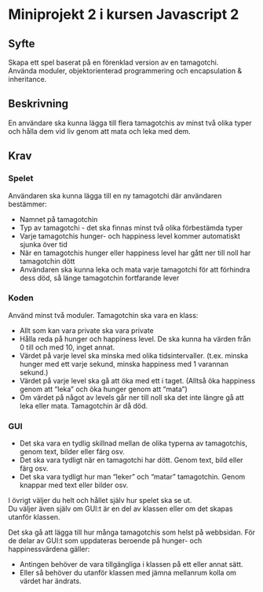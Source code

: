 # Miniprojekt 2 i kursen Javascript 2

## Syfte
Skapa ett spel baserat på en förenklad version av en tamagotchi.  
Använda moduler, objektorienterad programmering och encapsulation & inheritance.

## Beskrivning

En användare ska kunna lägga till flera tamagotchis av minst två olika typer och hålla dem vid liv genom att mata och leka med dem.

## Krav
### Spelet
Användaren ska kunna lägga till en ny tamagotchi där användaren bestämmer:  
- Namnet på tamagotchin
- Typ av tamagotchi - det ska finnas minst två olika förbestämda typer  
- Varje tamagotchis hunger- och happiness level kommer automatiskt sjunka över tid  
- När en tamagotchis hunger eller happiness level har gått ner till noll har tamagotchin dött  
- Användaren ska kunna leka och mata varje tamagotchi för att förhindra dess död, så länge tamagotchin fortfarande lever  

### Koden
Använd minst två moduler. Tamagotchin ska vara en klass:
- Allt som kan vara private ska vara private
- Hålla reda på hunger och happiness level.  De ska kunna ha värden från 0 till och med 10, inget annat.
- Värdet på varje level ska minska med olika tidsintervaller. (t.ex. minska hunger med ett varje sekund, minska happiness med 1 varannan sekund.) 
- Värdet på varje level ska gå att öka med ett i taget. (Alltså öka happiness genom att “leka” och öka hunger genom att “mata”)
- Om värdet på något av levels går ner till noll ska det inte längre gå att leka eller mata. Tamagotchin är då död.

### GUI
- Det ska vara en tydlig skillnad mellan de olika typerna av tamagotchis, genom text, bilder eller färg osv.   
- Det ska vara tydligt när en tamagotchi har dött. Genom text, bild eller färg osv.  
- Det ska vara tydligt hur man “leker” och “matar” tamagotchin. Genom knappar med text eller bilder osv.   

I övrigt väljer du helt och hållet själv hur spelet ska se ut.  
Du väljer även själv om GUI:t är en del av klassen eller om det skapas utanför klassen.   

Det ska gå att lägga till hur många tamagotchis som helst på webbsidan.
För de delar av GUI:t som uppdateras beroende på hunger- och happinessvärdena gäller:
- Antingen behöver de vara tillgängliga i klassen på ett eller annat sätt. 
- Eller så behöver du utanför klassen med jämna mellanrum kolla om värdet har ändrats.
